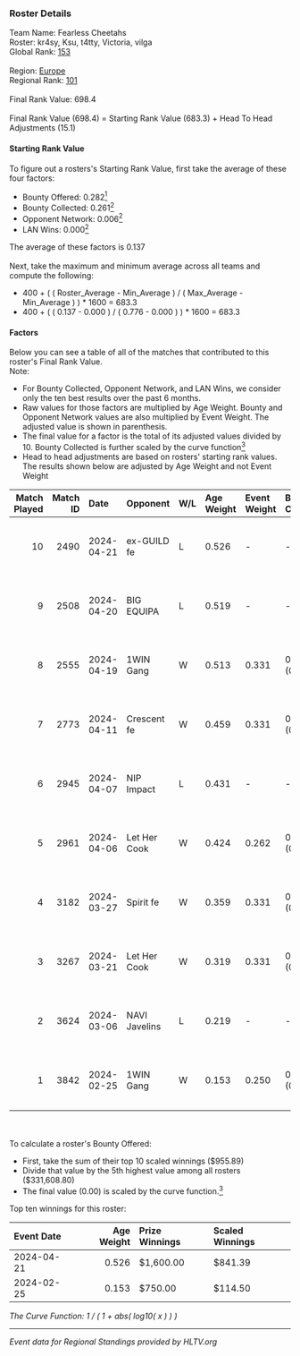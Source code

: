 ### Roster Details<br />
Team Name: Fearless Cheetahs<br />
Roster: kr4sy, Ksu, t4tty, Victoria, vilga<br />
Global Rank: [153](../standings_global.md)<br />
<br />
Region: [Europe]( ../standings_europe.md)<br />
Regional Rank: [101]( ../standings_europe.md)<br />
<br />
Final Rank Value:  698.4<br />
<br />
Final Rank Value (698.4) = Starting Rank Value (683.3) + Head To Head Adjustments (15.1)<br />

#### Starting Rank Value<br />
To figure out a rosters's Starting Rank Value, first take the average of these four factors:<br />
- Bounty Offered: 0.282[<sup>1</sup>](#table2)
- Bounty Collected: 0.261[<sup>2</sup>](#table1)
- Opponent Network: 0.006[<sup>2</sup>](#table1)
- LAN Wins: 0.000[<sup>2</sup>](#table1)

The average of these factors is 0.137<br />
<br />
Next, take the maximum and minimum average across all teams and compute the following:<br />
- 400 + ( ( Roster_Average - Min_Average ) / ( Max_Average - Min_Average ) ) * 1600 = 683.3
- 400 + ( ( 0.137 - 0.000 ) / ( 0.776 - 0.000 ) ) * 1600 = 683.3


#### Factors<br />
Below you can see a table of all of the matches that contributed to this roster's Final Rank Value.<br />
Note:<br />

- For Bounty Collected, Opponent Network, and LAN Wins, we consider only the ten best results over the past 6 months.
- Raw values for those factors are multiplied by Age Weight. Bounty and Opponent Network values are also multiplied by Event Weight. The adjusted value is shown in parenthesis.
- The final value for a factor is the total of its adjusted values divided by 10. Bounty Collected is further scaled by the curve function[<sup>3</sup>](#curveFunction)
- Head to head adjustments are based on rosters' starting rank values. The results shown below are adjusted by Age Weight and not Event Weight
<span id="table1"></span><br />


| Match Played | Match ID | Date       | Opponent      | W/L | Age Weight | Event Weight | Bounty Collected | Opponent Network | LAN Wins  | H2H Adj. | Roster                             |
| -: | -: | :- | :- | :- | :- | :- | :- | :- | :- | -: | :- |
|           10 |     2490 | 2024-04-21 | ex-GUILD fe   | L   | 0.526      | -            | -                | -                | -         |    -9.10 | kr4sy, Ksu, t4tty, Victoria, vilga |
|            9 |     2508 | 2024-04-20 | BIG EQUIPA    | L   | 0.519      | -            | -                | -                | -         |    -6.50 | kr4sy, Ksu, t4tty, Victoria, vilga |
|            8 |     2555 | 2024-04-19 | 1WIN Gang     | W   | 0.513      | 0.331        | 0.001 (0.000)    | 0.017 (0.003)    | 0 (0.000) |     6.96 | kr4sy, Ksu, t4tty, Victoria, vilga |
|            7 |     2773 | 2024-04-11 | Crescent fe   | W   | 0.459      | 0.331        | 0.005 (0.001)    | 0.080 (0.012)    | 0 (0.000) |     6.22 | kr4sy, Ksu, t4tty, Victoria, vilga |
|            6 |     2945 | 2024-04-07 | NIP Impact    | L   | 0.431      | -            | -                | -                | -         |    -6.57 | kr4sy, Ksu, t4tty, Victoria, vilga |
|            5 |     2961 | 2024-04-06 | Let Her Cook  | W   | 0.424      | 0.262        | 0.061 (0.007)    | 0.147 (0.016)    | 0 (0.000) |    10.55 | kr4sy, Ksu, t4tty, Victoria, vilga |
|            4 |     3182 | 2024-03-27 | Spirit fe     | W   | 0.359      | 0.331        | 0.005 (0.001)    | 0.101 (0.012)    | 0 (0.000) |     5.26 | kr4sy, Ksu, t4tty, Victoria, vilga |
|            3 |     3267 | 2024-03-21 | Let Her Cook  | W   | 0.319      | 0.331        | 0.061 (0.006)    | 0.147 (0.016)    | 0 (0.000) |     8.12 | kr4sy, Ksu, t4tty, Victoria, vilga |
|            2 |     3624 | 2024-03-06 | NAVI Javelins | L   | 0.219      | -            | -                | -                | -         |    -2.14 | kr4sy, Ksu, t4tty, Victoria, vilga |
|            1 |     3842 | 2024-02-25 | 1WIN Gang     | W   | 0.153      | 0.250        | 0.001 (0.000)    | 0.017 (0.001)    | 0 (0.000) |     2.27 | kr4sy, Ksu, t4tty, Victoria, vilga |

<br />
<span id="table2"></span><br />
To calculate a roster's Bounty Offered:<br />

- First, take the sum of their top 10 scaled winnings ($955.89)
- Divide that value by the 5th highest value among all rosters ($331,608.80)
- The final value (0.00) is scaled by the curve function.[<sup>3</sup>](#curveFunction)

Top ten winnings for this roster:<br />

| Event Date | Age Weight | Prize Winnings | Scaled Winnings |
| :- | -: | :- | :- |
| 2024-04-21 |      0.526 | $1,600.00      | $841.39         |
| 2024-02-25 |      0.153 | $750.00        | $114.50         |


<span id="curveFunction"></span>_The Curve Function: 1 / ( 1 + abs( log10( x ) ) )_<br />

---
_Event data for Regional Standings provided by HLTV.org_<br />
